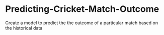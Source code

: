 # Predicting-Cricket-Match-Outcome
Create a model to predict the the outcome of a particular match based on the historical data
